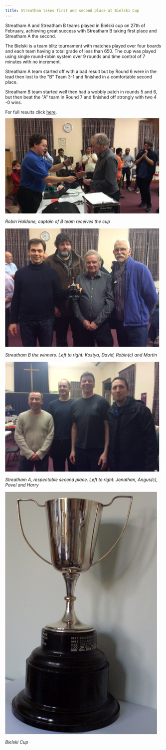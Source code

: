 ```yaml
---
title: Streatham takes first and second place at Bielski Cup
---
```


Streatham A and Streatham B teams played in Bielski cup on 27th of February, achieving great success with Streatham B taking first place and Streatham A the second.


The Bielski is a team blitz tournament with matches played over four boards and each team having a total grade of less than 650.
The cup was played using single round-robin system over 9 rounds and time control of 7 minutes with no increment.


Streatham A team started off with a bad result but by Round 6 were in the lead then lost to the "B" Team 3-1 and finished in a comfortable second place.

Streatham B team started well then had a wobbly patch in rounds 5 and 6, but then beat the "A" team in Round 7 and finished off strongly with two 4 -0 wins.

For full results click [here](/assets/bielski/full-results.pdf).

<br/>

<div class="img-auto-sized" style="float: left; padding-right: 10px; margin-top: -20px;" align="left">  
  <img src="/assets/bielski/bielski-giving.jpg" class="img-responsive"/>
  <p align="left" style="text-align: left;"><i>Robin Haldane, captain of B team receives the cup</i></p>

  <img src="/assets/bielski/bielski-streatham-b.jpg" class="img-responsive"/>
  <p align="left" style="text-align: left;"><i>Streatham B the winners. Left to right: Kostya, David, Robin(c) and Martin</i></p>

  <img src="/assets/bielski/bielski-streatham-a.jpg" class="img-responsive"/>
  <p align="left" style="text-align: left;"><i>Streatham A, respectable second place. Left to right: Jonathan, Angus(c), Pavel and Harry</i></p>

  <img src="/assets/bielski/bielski-cup.jpg" class="img-responsive"/>
  <p align="left" style="text-align: left;"><i>Bielski Cup</i></p>
</div>
